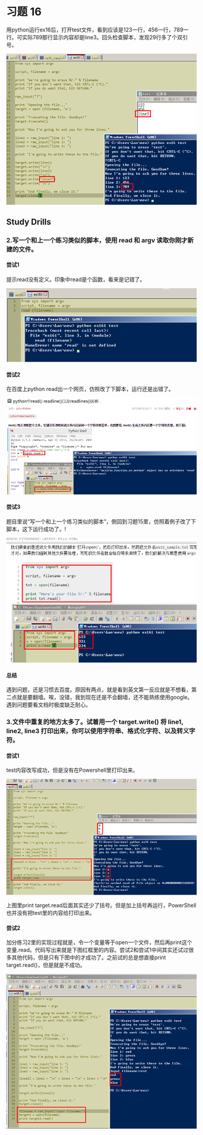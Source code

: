 # 习题 16

用python运行ex16后，打开test文件，看到应该是123一行，456一行，789一行。可实际789那行显示内容却是line3。回头检查脚本，发现29行多了个双引号。

![](ex161.png)

## Study Drills

### 2.写一个和上一个练习类似的脚本，使用 read 和 argv 读取你刚才新建的文件。

#### 尝试1 

提示read没有定义。印象中read是个函数，看来是记错了。

![](ex162.png)

#### 尝试2

在百度上python read出一个网页，仿照改了下脚本，运行还是出错了。

![](ex163.png)

#### 尝试3
题目里说“写一个和上一个练习类似的脚本”，倒回到习题15里，仿照着例子改了下脚本，这下运行成功了。!

![](ex164.png)

#### 总结

遇到问题，还是习惯去百度。原因有两点，就是看到英文第一反应就是不想看，第二点就是要翻墙。唉，没错，我到现在还是不会翻墙，还不能熟练使用google。遇到问题要看文档时极度缺乏耐心。

### 3.文件中重复的地方太多了。试着用一个 target.write() 将 line1, line2, line3 打印出来，你可以使用字符串、格式化字符、以及转义字符。

#### 尝试1

test内容改写成功，但是没有在Powershell里打印出来。

![](ex165.png)

上图里print target.read后面其实还少了括号。但是加上括号再运行，PowerShell也并没有把test里的内容给打印出来。

#### 尝试2
加分练习2里的实现过程就是，令一个变量等于open一个文件，然后再print这个变量.read。代码写出来就是下图红框里的内容。尝试2和尝试1中间其实还试过很多其他代码，但是只有下图中的才成功了。之前试的总是想直接print target.read()，但是就是不成功。

![](ex166.png)


